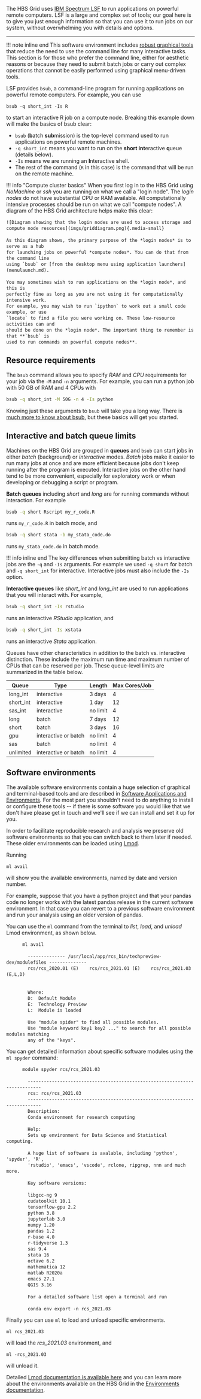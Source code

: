 The HBS Grid uses [IBM Spectrum LSF](https://www.ibm.com/docs/en/spectrum-lsf) 
to run applications on powerful remote computers. LSF is a large and complex 
set of tools; our goal here is to give you just enough information so that you
can use it to run jobs on our system, without overwhelming you with details and
options.

---

!!! note inline end
    This software environment includes [robust graphical tools](menulaunch.md)
    that reduce the need to use the command line for many interactive tasks. This
    section is for those who prefer the command line, either for aesthetic reasons or
    because they need to submit batch jobs or carry out complex operations that cannot 
    be easily performed using graphical menu-driven tools.

LSF provides `bsub`, a command-line program for running applications on powerful remote
computers. For example, you can use

``` contents
bsub -q short_int -Is R
```

to start an interactive R job on a compute node. Breaking this example down will
make the basics of bsub clear:

-   `bsub` (**b**atch **sub**mission) is the top-level command used to run applications
    on powerful remote machines.
-   `-q short_int` means you want to run on the **short int**eractive **q**ueue (details
    below).
-   `-Is` means we are running an **I**nteractive **s**hell.
-   The rest of the command (`R` in this case) is the command that will be run on
    the remote machine.

!!! info "<a name='compute-cluster-basics'>Compute cluster basics</a>"
    When you first log in to the HBS Grid using *NoMachine* or *ssh* you are running
    on what we call a "login node". The *login nodes* do not have substantial CPU or
    RAM available. All computationally intensive processes should be run on what we
    call "compute nodes". A diagram of the HBS Grid architecture helps make this
    clear:
     
    ![Diagram showing that the login nodes are used to access storage and compute node resources](imgs/griddiagram.png){.media-small}
     
    As this diagram shows, the primary purpose of the *login nodes* is to serve as a hub 
    for launching jobs on powerful *compute nodes*. You can do that from the command line 
    using `bsub` or [from the desktop menu using application launchers](menulaunch.md).
    
    You may sometimes wish to run applications on the *login node*, and this is
    perfectly fine as long as you are not using it for computationally intensive work.
    For example, you may wish to run `ipython` to work out a small code example, or use
    `locate` to find a file you were working on. These low-resource activities can and
    should be done on the *login node*. The important thing to remember is that **`bsub` is
    used to run commands on powerful compute nodes**.

## Resource requirements

The `bsub` command allows you to specify *RAM* and *CPU* requirements for your job via the `-M` and `-n` arguments. For example, you can run a python job with 50 GB of RAM
and 4 CPUs with

``` sh
bsub -q short_int -M 50G -n 4 -Is python
```

Knowing just these arguments to `bsub` will take you a long way. There is 
[much more to know about bsub](https://www.ibm.com/support/knowledgecenter/SSWRJV_10.1.0/lsf_command_ref/bsub.heading_options.1.html),
but these basics will get you started.

## Interactive and batch queue limits

Machines on the HBS Grid are grouped in **queues** and `bsub` can start jobs in either
*batch* (background) or *interactive* modes. *Batch* jobs make it easier to run
many jobs at once and are more efficient because jobs don't keep running after the
program is executed. Interactive jobs on the other hand tend to be more
convenient, especially for exploratory work or when developing or debugging a
script or program.

**Batch queues** including *short* and *long* are for running commands without interaction. For example

``` sh
bsub -q short Rscript my_r_code.R
```

runs `my_r_code.R` in batch mode, and

``` sh
bsub -q short stata -b my_stata_code.do
```

runs `my_stata_code.do` in batch mode.

!!! info inline end
    The key differences when submitting batch vs interactive jobs are the `-q` and
    `-Is` arguments. For example we used `-q short` for batch and `-q short_int` for 
    interactive. Interactive jobs must also include the `-Is` option.
    

**Interactive queues** like *short_int* and *long_int* are used to run
applications that you will interact with. For example,

``` sh
bsub -q short_int -Is rstudio
```

runs an interactive *RStudio* application, and

``` sh
bsub -q short_int -Is xstata
```

runs an interactive *Stata* application.

Queues have other characteristics<a name='queue-characteristics'> </a>in addition to the batch vs.
interactive distinction. These include the maximum run time and maximum
number of CPUs that can be reserved per job. These queue-level limits
are summarized in the table below.

 | Queue       | Type                   | Length     | Max Cores/Job   | 
 | ----------- | ---------------------- | ---------- | --------------- | 
 | long_int    | interactive            | 3 days     | 4               | 
 | short_int   | interactive            | 1 day      | 12              | 
 | sas_int     | interactive            | no limit   | 4               | 
 | long        | batch                  | 7 days     | 12              | 
 | short       | batch                  | 3 days     | 16              | 
 | gpu         | interactive or batch   | no limit   | 4               | 
 | sas         | batch                  | no limit   | 4               | 
 | unlimited   | interactive or batch   | no limit   | 4               | 

## Software environments

The available software environments contain a huge selection of graphical and
terminal-based tools and are described in [Software Applications and
Environments](environments.md). For the most part you shouldn't need to do
anything to install or configure these tools -- if there is some software you
would like that we don't have please get in touch and we'll see if we can install
and set it up for you.

In order to facilitate reproducible research and analysis we preserve old software
environments so that you can switch back to them later if needed. These older
environments can be loaded using [Lmod](https://lmod.readthedocs.io/en/latest/010_user.html).

Running
```
ml avail
```
will show you the available environments, named by date and version number.

For example, suppose that you have a python project and that your pandas code no
longer works with the latest pandas release in the current software environment.
In that case you can revert to a previous software environment and run your
analysis using an older version of pandas.

You can use the `ml` command from the terminal to *list*, *load*, and *unload* Lmod environment,
as shown below.

``` contents
      ml avail
      
        -------------- /usr/local/app/rcs_bin/techpreview-dev/modulefiles --------------
        rcs/rcs_2020.01 (E)    rcs/rcs_2021.01 (E)    rcs/rcs_2021.03 (E,L,D)


        Where:
        D:  Default Module
        E:  Technology Preview
        L:  Module is loaded
        
        Use "module spider" to find all possible modules.
        Use "module keyword key1 key2 ..." to search for all possible modules matching
        any of the "keys".
```

You can get detailed information about specific software modules using the
`ml spyder` command:

``` contents
      module spyder rcs/rcs_2021.03
      
        ---------------------------------------------------------------------------
        rcs: rcs/rcs_2021.03
        ---------------------------------------------------------------------------
        Description:
        Conda environment for research computing
        
        Help:
        Sets up environment for Data Science and Statistical computing.
        
        A huge list of software is avalable, including 'python', 'spyder', 'R', 
        'rstudio', 'emacs', 'vscode', rclone, ripgrep, nnn and much more.
        
        Key software versions:
        
        libgcc-ng 9
        cudatoolkit 10.1
        tensorflow-gpu 2.2
        python 3.8
        jupyterlab 3.0
        numpy 1.20
        pandas 1.2
        r-base 4.0
        r-tidyverse 1.3
        sas 9.4
        stata 16
        octave 6.2
        mathematica 12
        matlab R2020a
        emacs 27.1
        QGIS 3.16
        
        For a detailed software list open a terminal and run 
        
        conda env export -n rcs_2021.03
```

Finally you can use `ml` to load and unload specific environments.
```
ml rcs_2021.03
```
will load the *rcs_2021.03* environment, and 
```
ml -rcs_2021.03
```
will unload it.

Detailed [Lmod documentation is available here](https://lmod.readthedocs.io/en/latest/) and you can learn more about the environments available on the HBS Grid in the [Environments documentation](environments.md).
